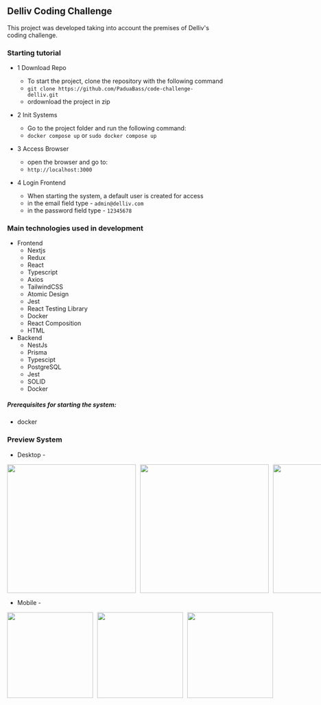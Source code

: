 ## Delliv Coding Challenge

This project was developed taking into account the premises of Delliv's coding challenge.

### Starting tutorial

* 1 Download Repo

  * To start the project, clone the repository with the following command
  * `git clone https://github.com/PaduaBass/code-challenge-delliv.git`
  * ordownload the project in zip
* 2 Init Systems

  * Go to the project folder and run the following command:
  * `docker compose up` or `sudo docker compose up`
* 3 Access Browser

  * open the browser and go to:
  * `http://localhost:3000`
* 4 Login Frontend

  * When starting the system, a default user is created for access
  * in the email field type - `admin@delliv.com`
  * in the password field type - `12345678`

### Main technologies used in development

* Frontend
  * Nextjs
  * Redux
  * React
  * Typescript
  * Axios
  * TailwindCSS
  * Atomic Design
  * Jest
  * React Testing Library
  * Docker
  * React Composition
  * HTML
* Backend
  * NestJs
  * Prisma
  * Typescipt
  * PostgreSQL
  * Jest
  * SOLID
  * Docker

##### Prerequisites for starting the system:

* docker


### Preview System

* Desktop - 
<div style="display: flex; flex-direction: row; max-width: 100%; gap: 10px;" >
  <img src="https://drive.google.com/uc?export=download&id=1skmmhVUpEgazK14yVA31FhpnnnCKbs-4" width="300" >
  <img src="https://drive.google.com/uc?export=download&id=1tcEtAx8knhWy-FBn7nzaMYswM62MDAiK" width="300" >
  <img src="https://drive.google.com/uc?export=download&id=102RbLwZ4FdU10OAhaJHrEjFx2udLCVpi" width="300" >
</div>

* Mobile -

<div style="display: flex; flex-direction: row; max-width: 100%; gap: 10px;" >
  <img src="https://drive.google.com/uc?export=download&id=1nq2_3lXy0s2K31rM4BfrldR1j7dTF1Od" width="200" >
  <img src="https://drive.google.com/uc?export=download&id=1tb8YwwbcvFtAndn5dsP2VlW0_MRJP2Hc" width="200" >
  <img src="https://drive.google.com/uc?export=download&id=1PvFOFyIrwoTpYAXpz-OnVOsPDW3439o5" width="200"  >
</div>